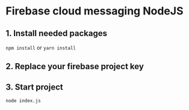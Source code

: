 # Firebase cloud messaging NodeJS
## 1. Install needed packages
`npm install` or `yarn install`
## 2. Replace your firebase project key
## 3. Start project
`node index.js`